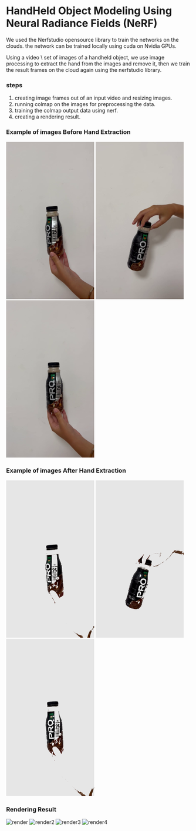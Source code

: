 # HandHeld Object Modeling Using Neural Radiance Fields (NeRF)
We used the Nerfstudio opensource library to train the networks on the clouds.
the network can be trained locally using cuda on Nvidia GPUs.

Using a video \ set of images of a handheld object, we use image processing to extract the hand from the images and remove it, then we train the result frames on the cloud again using the nerfstudio library.
### steps
1. creating image frames out of an input video and resizing images.
2. running colmap on the images for preprocessing the data.
3. training the colmap output data using nerf.
4. creating a rendering result.

### Example of images Before Hand Extraction
![example_image1](images/before_extracting_hand/example_image1.png)
![example_image2](images/before_extracting_hand/example_image2.png)
![example_image3](images/before_extracting_hand/example_image3.png)
### Example of images After Hand Extraction
![image_1](images/after_extracting_hand/image_1.png)
![image_2](images/after_extracting_hand/image_2.png)
![image_3](images/after_extracting_hand/image_3.png)
### Rendering Result
![render](renderResults/render.gif)
![render2](renderResults/render2.gif)
![render3](renderResults/render3.gif)
![render4](renderResults/render4.gif)
